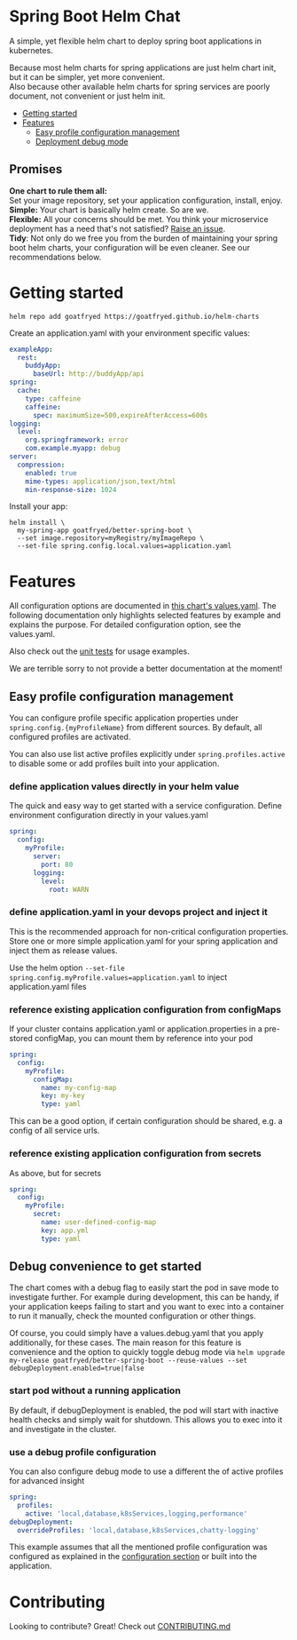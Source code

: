 <!-- omit in toc -->
# Spring Boot Helm Chat
A simple, yet flexible helm chart to deploy spring boot applications in kubernetes.

Because most helm charts for spring applications are just helm chart init,
but it can be simpler, yet more convenient.\
Also because other available helm charts for spring services are poorly document, not convenient or just helm init.

- [Getting started](#getting-started)
- [Features](#features)
    - [Easy profile configuration management](#easy-profile-configuration-management)
    - [Deployment debug mode](#)

## Promises
**One chart to rule them all:**\
Set your image repository, set your application configuration, install, enjoy.
**Simple:** Your chart is basically helm create. So are we.\
**Flexible:** All your concerns should be met. You think your microservice deployment has a need that's not satisfied? [Raise an issue](../../CONTRIBUTING.md).\
**Tidy**: Not only do we free you from the burden of maintaining your spring boot helm charts, your configuration will be even cleaner. See our recommendations below.

# Getting started
```shell
helm repo add goatfryed https://goatfryed.github.io/helm-charts
```

Create an application.yaml with your environment specific values:
```yaml
exampleApp:
  rest:
    buddyApp:
      baseUrl: http://buddyApp/api
spring:
  cache:
    type: caffeine
    caffeine:
      spec: maximumSize=500,expireAfterAccess=600s
logging:
  level:
    org.springframework: error
    com.example.myapp: debug
server:
  compression:
    enabled: true
    mime-types: application/json,text/html
    min-response-size: 1024   
```

Install your app:
```shell
helm install \
  my-spring-app goatfryed/better-spring-boot \
  --set image.repository=myRegistry/myImageRepo \
  --set-file spring.config.local.values=application.yaml
```

# Features
All configuration options are documented in [this chart's values.yaml](values.yaml). The following documentation only
highlights selected features by example and explains the purpose. For detailed configuration option, see the values.yaml.

Also check out the [unit tests](./tests) for usage examples.

We are terrible sorry to not provide a better documentation at the moment!

## Easy profile configuration management
You can configure profile specific application properties under `spring.config.{myProfileName}` from different sources.
By default, all configured profiles are activated.

You can also use  list active profiles explicitly under `spring.profiles.active` to disable some
or add profiles built into your application.

### define application values directly in your helm value
The quick and easy way to get started with a service configuration. Define environment configuration directly in your
values.yaml
```yaml
spring:
  config:
    myProfile:
      server:
        port: 80
      logging:
        level:
          root: WARN
```
### define application.yaml in your devops project and inject it
This is the recommended approach for non-critical configuration properties.
Store one or more simple application.yaml for your spring application and inject them as release values.

Use the helm option `--set-file spring.config.myProfile.values=application.yaml` to inject application.yaml files

### reference existing application configuration from configMaps
If your cluster contains application.yaml or application.properties in a pre-stored configMap,
you can mount them by reference into your pod
```yaml
spring:
  config:
    myProfile:
      configMap:
        name: my-config-map
        key: my-key
        type: yaml
```
This can be a good option, if certain configuration should be shared, e.g. a config of all service urls.

### reference existing application configuration from secrets
As above, but for secrets
```yaml
spring:
  config:
    myProfile:
      secret:
        name: user-defined-config-map
        key: app.yml
        type: yaml
```

## Debug convenience to get started
The chart comes with a debug flag to easily start the pod in save mode to investigate further.
For example during development, this can be handy, if your application keeps failing to start
and you want to exec into a container to run it manually, check the mounted configuration or other things.

Of course, you could simply have a values.debug.yaml that you apply additionally, for these cases.
The main reason for this feature is convenience and the option to quickly toggle debug mode via
`helm upgrade my-release goatfryed/better-spring-boot --reuse-values --set debugDeployment.enabled=true|false`

### start pod without a running application
By default, if debugDeployment is enabled, the pod will start with inactive health checks and simply wait for shutdown.
This allows you to exec into it and investigate in the cluster.

### use a debug profile configuration
You can also configure debug mode to use a different the of active profiles for advanced insight
```yaml
spring:
  profiles:
    active: 'local,database,k8sServices,logging,performance'
debugDeployment:
  overrideProfiles: 'local,database,k8sServices,chatty-logging'
```
This example assumes that all the mentioned profile configuration was configured
as explained in the [configuration section](#easy-profile-configuration-management) or built into the application.

# Contributing
Looking to contribute? Great! Check out [CONTRIBUTING.md](../../CONTRIBUTING.md)
